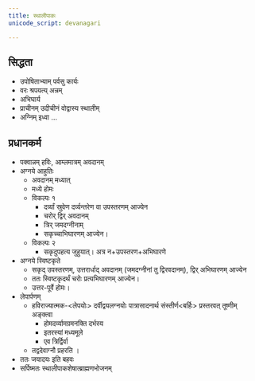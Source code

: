 ```yaml
---
title: स्थालीपाकः
unicode_script: devanagari

---
```


## सिद्धता
- उपोषिताभ्याम् पर्वसु कार्यः
- वरः श्रपयत्य् अन्नम्
- अभिघार्य
- प्राचीनम् उदीचीनं वोद्वास्य स्थालीम्
- अग्निम् इध्वा …

## प्रधानकर्म
- पक्वान्नम् हविः, आम्लमात्रम् अवदानम्
- अग्नये आहुतिः
  - अवदानम् मध्यात्
  - मध्ये होमः
  - विकल्पः १
    - दर्व्यां स्रुवेण दर्व्यन्तरेण वा उपस्तरणम् आज्येन
    - चरोर् द्विर् अवदानम्
    - त्रिर् जमदग्नीनाम्
    - सकृच्चाभिघारणम् आज्येन।
  - विकल्पः २
    - सकृदुपहत्य जुहुयात्। अत्र न+उपस्तरण+अभिघारणे
- अग्नये स्विष्टकृते
  - सकृद् उपस्तरणम्, उत्तरार्धाद् अवदानम् (जमदग्नीनां तु द्विरवदानम्), द्विर् अभिघारणम् आज्येन
  - ततः स्विष्टकृदर्थं चरोः प्रत्यभिघारणम् आज्येन।
  - उत्तर-पूर्वे होमः।
- लेपार्पणम्
  - हविराज्यात्मक-<लेपयोः> दर्वीद्वयलग्नयोः पात्रासादनार्थ संस्तीर्ण<बर्हिः> प्रस्तरवत् तूष्णीम् अङ्क्त्वा
    - होमदर्व्यामग्रमनक्ति दर्भस्य
    -  इतरस्यां मध्यमूले
    - एव त्रिर्द्विर्वा
  -  तद्वदेवाग्नौ प्रहरति ।
- ततः जयादयः इति बहवः
- सर्पिष्मतः स्थालीपाकशेषात्ब्राह्मणभोजनम्
